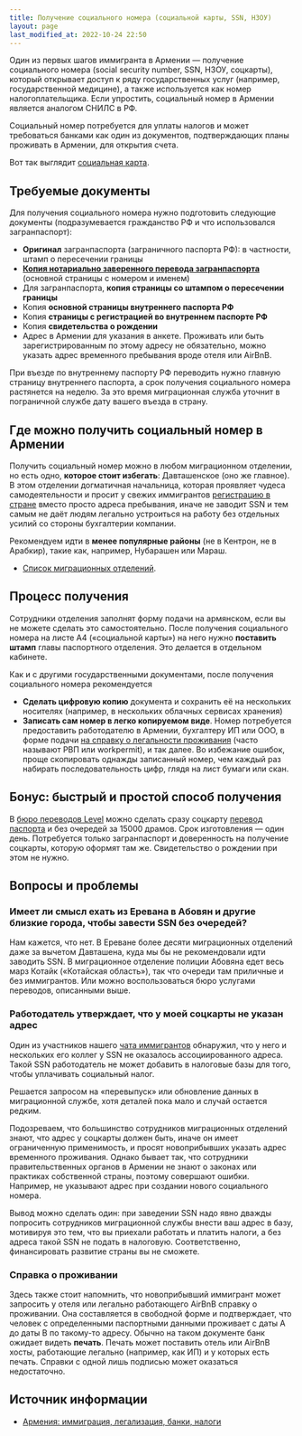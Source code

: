 ```yaml
---
title: Получение социального номера (социальной карты, SSN, НЗОУ)
layout: page
last_modified_at: 2022-10-24 22:50
---
```


Один из первых шагов иммигранта в Армении — получение социального номера (social security number, SSN, НЗОУ, соцкарты),
который открывает доступ к ряду государственных услуг (например, государственной медицине), а также используется как
номер налогоплательщика. Если упростить, социальный номер в Армении является аналогом СНИЛС в РФ.

Социальный номер потребуется для уплаты налогов и может требоваться банками как один из документов, подтверждающих
планы проживать в Армении, для открытия счета.

Вот так выглядит [социальная карта](/files/socialcard.jpg).

## Требуемые документы

Для получения социального номера нужно подготовить следующие документы (подразумевается гражданство РФ и что
использовался загранпаспорт):

- **Оригинал** загранпаспорта (заграничного паспорта РФ): в частности, штамп о пересечении границы
- **[Копия нотариально заверенного перевода загранпаспорта](passport-translation.md)** (основной страницы с номером и именем)
- Для загранпаспорта, **копия страницы со штампом о пересечении границы**
- Копия **основной страницы внутреннего паспорта РФ**
- Копия **страницы с регистрацией во внутреннем паспорте РФ**
- Копия **свидетельства о рождении**
- Адрес в Армении для указания в анкете. Проживать или быть зарегистрированным по этому адресу не обязательно, можно указать
  адрес временного пребывания вроде отеля или AirBnB.

При въезде по внутреннему паспорту РФ переводить нужно главную страницу внутреннего паспорта, а срок получения
социального номера растянется на неделю. За это время миграционная служба уточнит в пограничной службе дату вашего
въезда в страну.

## Где можно получить социальный номер в Армении

Получить социальный номер можно в любом миграционном отделении, но есть одно, **которое стоит избегать**:
Давташенское (оно же главное). В этом отделении догматичная начальница, которая проявляет чудеса самодеятельности и
просит у свежих иммигрантов [регистрацию в стране](registration.md) вместо просто адреса пребывания, иначе не заводит SSN и
тем самым не даёт людям легально устроиться на работу без отдельных усилий со стороны бухгалтерии компании.

Рекомендуем идти в **менее популярные районы** (не в Кентрон, не в Арабкир), такие как, например, Нубарашен или Мараш.

- [Список миграционных отделений](ovirs.md).

## Процесс получения

Сотрудники отделения заполнят форму подачи на армянском, если вы не можете сделать это самостоятельно.
После получения социального номера на листе A4 («социальной карты») на него нужно **поставить штамп** главы
паспортного отделения. Это делается в отдельном кабинете.

Как и с другими государственными документами, после получения социального номера рекомендуется

- **Сделать цифровую копию** документа и сохранить её на нескольких носителях (например, в нескольких
  облачных сервисах хранения)
- **Записать сам номер в легко копируемом виде**. Номер потребуется предоставить работодателю в Армении, бухгалтеру ИП
  или ООО, в форме подачи [на справку о легальности проживания](eaeu-cert.md) (часто называют РВП или workpermit),
  и так далее. Во избежание ошибок, проще скопировать однажды записанный номер, чем каждый раз набирать
  последовательность цифр, глядя на лист бумаги или скан.

## Бонус: быстрый и простой способ получения

В [бюро переводов Level](https://yandex.ru/maps/org/byuro_level/114447154450/) можно сделать сразу соцкарту
[перевод паспорта](passport-translation.md) и без очередей за 15000 драмов. Срок изготовления — один день. Потребуется
только загранпаспорт и доверенность на получение соцкарты, которую оформят там же. Свидетельство о рождении при этом
не нужно.

## Вопросы и проблемы

### Имеет ли смысл ехать из Еревана в Абовян и другие близкие города, чтобы завести SSN без очередей?

Нам кажется, что нет. В Ереване более десяти миграционных отделений даже за вычетом Давташена, куда мы бы не
рекомендовали идти заводить SSN. В миграционное отделение полиции Абовяна едет весь марз Котайк («Котайская область»),
так что очереди там приличные и без иммигрантов. Или можно воспользоваться бюро услугами переводов, описанными выше.

### Работодатель утверждает, что у моей соцкарты не указан адрес

Один из участников нашего [чата иммигрантов](https://t.me/am_banking_and_residency) обнаружил, что у него
и нескольких его коллег у SSN не оказалось ассоциированного адреса. Такой SSN работодатель не может добавить
в налоговые базы для того, чтобы уплачивать социальный налог.

Решается запросом на «перевыпуск» или обновление данных в миграционной службе, хотя деталей пока мало и случай
остается редким.

Подозреваем, что большинство сотрудников миграционных отделений знают, что адрес у соцкарты должен быть, иначе он имеет
ограниченную применимость, и просят новоприбывших указать адрес временного проживания. Однако бывает так, что сотрудники
правительственных органов в Армении не знают о законах или практиках собственной страны, поэтому совершают ошибки.
Например, не указывают адрес при создании нового социального номера.

Вывод можно сделать один: при заведении SSN надо явно дважды попросить сотрудников миграционной службы внести
ваш адрес в базу, мотивируя это тем, что вы приехали работать и платить налоги, а без адреса такой SSN не
подать в налоговую. Соответственно, финансировать развитие страны вы не сможете.

### Справка о проживании

Здесь также стоит напомнить, что новоприбывший иммигрант может запросить у отеля или легально работающего AirBnB
справку о проживании. Она составляется в свободной форме и подтверждает, что человек с определенными паспортными данными
проживает с даты A до даты B по такому-то адресу. Обычно на таком документе банк ожидает видеть **печать**. Печать может
поставить отель или AirBnB хосты, работающие легально (например, как ИП) и у которых есть печать. Справки с одной лишь
подписью может оказаться недостаточно.

## Источник информации

- [Армения: иммиграция, легализация, банки, налоги](https://t.me/am_banking_and_residency)
